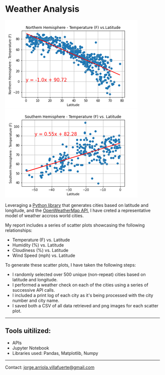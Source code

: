 # Weather Analysis

![Screenshot](Weather_Analysis/6.North_Temp_vs_Lat.png)
![Screenshot](Weather_Analysis/7.South_Temp_vs_Lat.png)

Leveraging a [Python library](https://pypi.python.org/pypi/citipy) that generates cities based on latitude and longitude, and the [OpenWeatherMap API](https://openweathermap.org/api), I have creted a representative model of weather accross world cities.

My report includes a series of scatter plots showcasing the following relationships: 

* Temperature (F) vs. Latitude
* Humidity (%) vs. Latitude
* Cloudiness (%) vs. Latitude
* Wind Speed (mph) vs. Latitude

To generate these scatter plots, I have taken the following steps:

* I randomly selected over 500 unique (non-repeat) cities based on latitude and longitude.
* I performed a weather check on each of the cities using a series of successive API calls.
* I included a print log of each city as it's being processed with the city number and city name.
* I saved both a CSV of all data retrieved and png images for each scatter plot.

------

## Tools uitilized:

* APIs
* Jupyter Notebook
* Libraries used: Pandas, Matplotlib, Numpy


------

Contact: jorge.arriola.villafuerte@gmail.com
